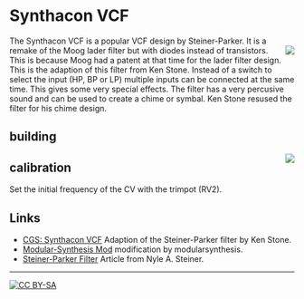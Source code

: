  # Synthacon VCF
 
The Synthacon VCF is a popular VCF design by Steiner-Parker. It is a remake of the Moog lader filter but with diodes instead of transistors. <a href="synthacon-panel-tmb.jpg"><img align="right" src="synthacon-panel-tmb.jpg"></a> This is because Moog had a patent at that time for the lader filter design. This is the adaption of this filter from Ken Stone. Instead of a switch to select the input (HP, BP or LP) multiple inputs can be connected at the same time. This gives some very special effects. The filter has a very percusive sound and can be used to create a chime or symbal. Ken Stone resused the filter for his chime design. 

## building
<a href="synthacon-back.jpg"><img align="right" src="synthacon-back-tmb.jpg"></a>

## calibration

Set the initial frequency of the CV with the trimpot (RV2).

 ## Links

* [CGS: Synthacon VCF](https://www.elby-designs.com/webtek/cgs/cgs35/cgs35_syntha_vcf.html) Adaption of the Steiner-Parker filter by Ken Stone.
* [Modular-Synthesis Mod](https://modularsynthesis.com/cgs/steiner_vcf/steiner_vcf.htm) modification by modularsynthesis.
* [Steiner-Parker Filter](http://yusynth.net/archives/ElectronicDesign/N-Steiner-VCF-1974.pdf) Article from Nyle A. Steiner.

---
[![CC BY-SA](https://licensebuttons.net/l/by-sa/3.0/88x31.png)](https://creativecommons.org/licenses/by-sa/4.0/)

